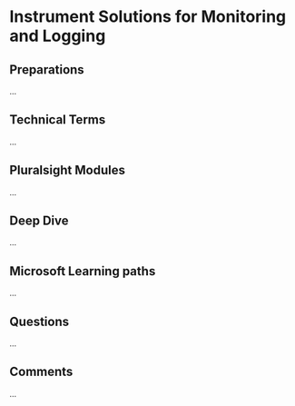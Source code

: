 # Instrument Solutions for Monitoring and Logging

## Preparations
...

## Technical Terms
...

## Pluralsight Modules
...

## Deep Dive
...

## Microsoft Learning paths
...

## Questions
...

## Comments
...